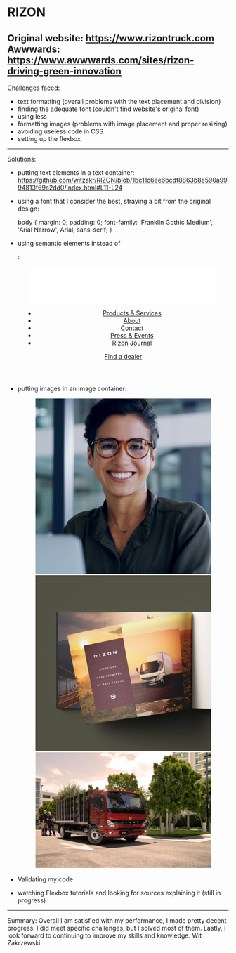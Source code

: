 # RIZON
Original website: https://www.rizontruck.com
Awwwards: https://www.awwwards.com/sites/rizon-driving-green-innovation
-----------------------------------------------------
Challenges faced:
- text formatting (overall problems with the text placement and division)
- finding the adequate font (couldn't find website's original font)
- using less <div> 
- formatting images (problems with image placement and proper resizing)
- avoiding useless code in CSS
- setting up the flexbox
-----------------------------------------------------
Solutions: 
- putting text elements in a text container:
https://github.com/witzakr/RIZON/blob/1bc11c6ee6bcdf8863b8e590a9994813f69a2dd0/index.html#L11-L24
    
- using a font that I consider the best, straying a bit from the original design:

  body {
    margin: 0;
    padding: 0;
    font-family: 'Franklin Gothic Medium', 'Arial Narrow', Arial, sans-serif;
  }

- using semantic elements instead of <div>:

  <header>
    <nav class="navbar">
        <img src="images/logo-white.png" alt="Logo">
        <menu class="nav-links">
            <li><a href="#">Products & Services</a></li>
            <li><a href="#">About</a></li>
            <li><a href="#">Contact</a></li>
            <li><a href="#">Press & Events</a></li>
            <li><a href="#">Rizon Journal</a></li>
        </menu>
        <figure class="location">
            <a href="#">Find a dealer</a>
        </figure>
    </nav>
</header>

- putting images in an image container:

    <figure class="image-container2">
        <img src="images/contact.jpg" alt="">
        <img src="images/brochure.jpg" alt="">
        <img src="images/truck.jpg" alt="">
    </figure>
    
- Validating my code
- watching Flexbox tutorials and looking for sources explaining it (still in progress)
-----------------------------------------------------
Summary:
Overall I am satisfied with my performance, I made pretty decent progress. I did meet specific challenges, but I solved most of them. Lastly, I look forward to continuing to improve my skills and knowledge.
Wit Zakrzewski
